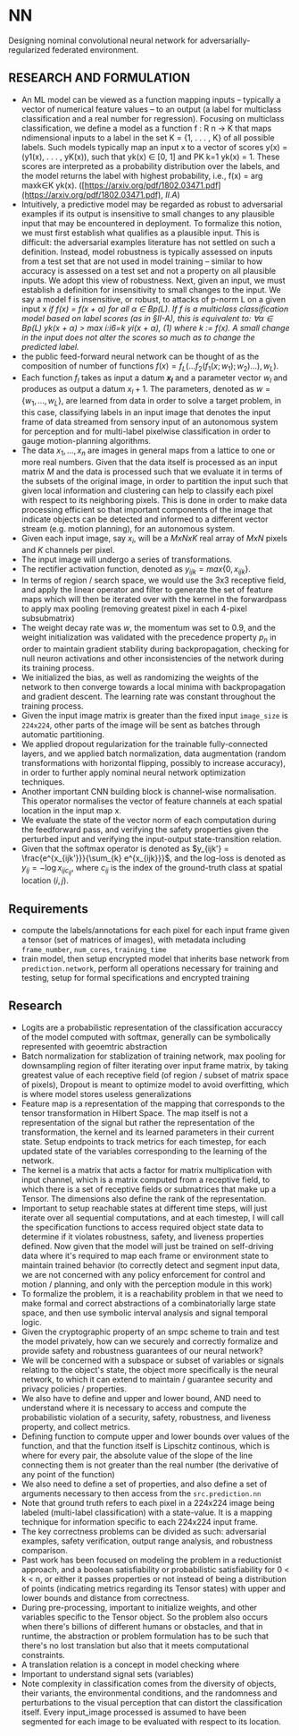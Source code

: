 # NN
Designing nominal convolutional neural network for adversarially-regularized federated environment.

## RESEARCH AND FORMULATION
- An ML model can be viewed as a function mapping inputs – typically a vector of numerical feature values – to an output (a label for multiclass classification and a real number for regression). Focusing on multiclass classification, we define a model as a function f : R n → K that maps ndimensional inputs to a label in the set K = {1, . . . , K} of all possible labels. Such models typically map an input x to a vector of scores y(x) = (y1(x), . . . , yK(x)), such that yk(x) ∈ [0, 1] and PK k=1 yk(x) = 1. These scores are interpreted as a probability distribution over the labels, and the model returns the label with highest probability, i.e., f(x) = arg maxk∈K yk(x). ([https://arxiv.org/pdf/1802.03471.pdf](https://arxiv.org/pdf/1802.03471.pdf), *II.A*)
- Intuitively, a predictive model may be regarded as robust to adversarial examples if its output is insensitive to small changes to any plausible input that may be encountered in deployment. To formalize this notion, we must first establish what qualifies as a plausible input. This is difficult: the adversarial examples literature has not settled on such a definition. Instead, model robustness is typically assessed on inputs from a test set that are not used in model training – similar to how accuracy is assessed on a test set and not a property on all plausible inputs. We adopt this view of robustness. Next, given an input, we must establish a definition for insensitivity to small changes to the input. We say a model f is insensitive, or robust, to attacks of p-norm L on a given input x *if f(x) = f(x + α) for all α ∈ Bp(L). If f is a multiclass classification model based on label scores (as in §II-A), this is equivalent to: ∀α ∈ Bp(L)  yk(x + α) > max i:i6=k yi(x + α), (1) where k := f(x). A small change in the input does not alter the scores so much as to change the predicted label.*
- the public feed-forward neural network can be thought of as the composition of number of functions $f(x) = f_L(...f_2(f_1(x;w_1);w_2)...),w_L)$.
- Each function $f_l$ takes as input a datum **$x_l$** and a parameter vector $w_l$ and produces as output a datum $x_l+1$. The parameters, denoted as  $w = \{{w_1, ..., w_L}\}$, are learned from data in order to solve a target problem, in this case, classifying labels in an input image that denotes the input frame of data streamed from sensory input of an autonomous system for perception and for multi-label pixelwise classification in order to gauge motion-planning algorithms.
- The data $x_1, ..., x_n$ are images in general maps from a lattice to one or more real numbers. Given that the data itself is processed as an input matrix $M$ and the data is processed such that we evaluate it in terms of the subsets of the original image, in order to partition the input such that given local information and clustering can help to classify each pixel with respect to its neighboring pixels. This is done in order to make data processing efficient so that important components of the image that indicate objects can be detected and informed to a different vector stream (e.g. motion planning), for an autonomous system.
- Given each input image, say $x_i$, will be a $M x N x K$  real array of $M x N$ pixels and $K$ channels per pixel.
- The input image will undergo a series of transformations.
- The rectifier activation function, denoted as $y_{ijk} = max\{{0, x_{ijk}}\}$.
- In terms of region / search space, we would use the 3x3 receptive field, and apply the linear operator and filter to generate the set of feature maps which will then be iterated over with the kernel in the forwardpass to apply max pooling (removing greatest pixel in each 4-pixel subsubmatrix)
- The weight decay rate was $w$, the momentum was set to $0.9$, and the weight initialization was validated with the precedence property $p_n$ in order to maintain gradient stability during backpropagation, checking for null neuron activations and other inconsistencies of the network during its training process.
- We initialized the bias, as well as randomizing the weights of the network to then converge towards a local minima with backpropagation and gradient descent. The learning rate was constant throughout the training process.
- Given the input image matrix is greater than the fixed input `image_size` is `224x224`, other parts of the image will be sent as batches through automatic partitioning.
- We applied dropout regularization for the trainable fully-connected layers, and we applied batch normalization, data augmentation (random transformations with horizontal flipping, possibly to increase accuracy), in order to further apply nominal neural network optimization techniques.
- Another important CNN building block is channel-wise normalisation. This operator normalises the vector of feature channels at each spatial location in the input map x.
- We evaluate the state of the vector norm of each computation during the feedforward pass, and verifying the safety properties given the perturbed input and verifying the input-output state-transition relation.
- Given that the softmax operator is denoted as $y_{ijk'} = \frac{e^{x_{ijk'}}}{\sum_{k} e^{x_{ijk}}}$, and the log-loss is denoted as $y_{ij} = - \log x_{ij c_{ij}}$, where $c_{ij}$ is the index of the ground-truth class at spatial location $(i,j)$.

## Requirements
- compute the labels/annotations for each pixel for each input frame given a tensor (set of matrices of images), with metadata including `frame_number`, `num_cores`, `training_time`
- train model, then setup encrypted model that inherits base network from `prediction.network`, perform all operations necessary for training and testing, setup for formal specifications and encrypted training

## Research
- Logits are a probabilistic representation of the classification accuraccy of the model computed with softmax, generally can be symbolically represented with geoemtric abstraction
- Batch normalization for stablization of training network, max pooling for downsampling region of filter iterating over input frame matrix, by taking greatest value of each receptive field (of region / subset of matrix space of pixels), Dropout is meant to optimize model to avoid overfitting, which is where model stores useless generalizations
- Feature map is a representation of the mapping that corresponds to the tensor transformation in Hilbert Space. The map itself is not a representation of the signal but rather the representation of the transformation, the kernel and its learned parameters in their current state. Setup endpoints to track metrics for each timestep, for each updated state of the variables corresponding to the learning of the network.
- The kernel is a matrix that acts a factor for matrix multiplication with input channel, which is a matrix computed from a receptive field, to which there is a set of receptive fields or submatrices that make up a Tensor. The dimensions also define the rank of the representation.
- Important to setup reachable states at different time steps, will just iterate over all sequential computations, and at each timestep, I will call the specification functions to access required object state data to determine if it violates robustness, safety, and liveness properties defined. Now given that the model will just be trained on self-driving data where it's required to map each frame or environment state to maintain trained behavior (to correctly detect and segment input data, we are not concerned with any policy enforcement for control and motion / planning, and only with the perception module in this work)
- To formalize the problem, it is a reachability problem in that we need to make formal and correct abstractions of a combinatorially large state space, and then use symbolic interval analysis and signal temporal logic.
- Given the cryptographic property of an smpc scheme to train and test the model privately, how can we securely and correctly formalize and provide safety and robustness guarantees of our neural network?
- We will be concerned with a subspace or subset of variables or signals relating to the object's state, the object more specifically is the neural network, to which it can extend to maintain / guarantee security and privacy policies / properties.
- We also have to define and upper and lower bound, AND need to understand where it is necessary to access and compute the probabilistic violation of a security, safety, robustness, and liveness property, and collect metrics.
- Defining function to compute upper and lower bounds over values of the function, and that the function itself is Lipschitz continous, which is where for every pair, the absolute value of the slope of the line connecting them is not greater than the real number (the derivative of any point of the function)
- We also need to define a set of properties, and also define a set of arguments necessary to then access from the `src.prediction.nn` 
- Note that ground truth refers to each pixel in a 224x224 image being labeled (multi-label classification) with a state-value. It is a mapping technique for information specific to each 224x224 input frame.
- The key correctness problems can be divided as such: adversarial examples, safety verification, output range analysis, and robustness comparison.
- Past work has been focused on modeling the problem in a reductionist approach, and a boolean satisfiability or probabilistic satisfiability for 0 < k < n, or either it passes properties or not instead of being a distribution of points (indicating metrics regarding its Tensor states) with upper and lower bounds and distance from correctness. 
- During pre-processing, important to initialize weights, and other variables specific to the Tensor object. So the problem also occurs when there's billions of different humans or obstacles, and that in runtime, the abstraction or problem formulation has to be such that there's no lost translation but also that it meets computational constraints.
- A translation relation is a concept in model checking where
- Important to understand signal sets (variables)
- Note complexity in classification comes from the diversity of objects, their variants, the environmental conditions, and the randomness and perturbations to the visual perception that can distort the classification itself. Every input_image processed is assumed to have been segmented for each image to be evaluated with respect to its location.


